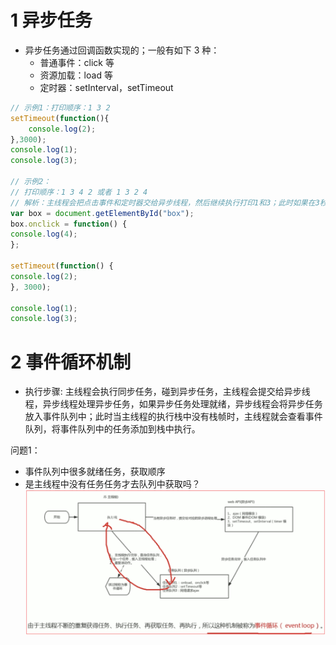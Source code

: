 # 1 异步任务

- 异步任务通过回调函数实现的；一般有如下 3 种：
  - 普通事件：click 等
  - 资源加载：load 等
  - 定时器：setInterval，setTimeout
```js
// 示例1：打印顺序：1 3 2
setTimeout(function(){
    console.log(2);
},3000);
console.log(1);
console.log(3);

// 示例2：
// 打印顺序：1 3 4 2 或者 1 3 2 4
// 解析：主线程会把点击事件和定时器交给异步线程，然后继续执行打印1和3；此时如果在3秒内点击了box，则会先打印出4，再打印2，否则打印2，会不会打印4，需要看点击事件是否会被触发
var box = document.getElementById("box");
box.onclick = function() {
console.log(4);
};

setTimeout(function() {
console.log(2);
}, 3000);

console.log(1);
console.log(3);
```

# 2 事件循环机制
+ 执行步骤: 主线程会执行同步任务，碰到异步任务，主线程会提交给异步线程，异步线程处理异步任务，如果异步任务处理就绪，异步线程会将异步任务放入事件队列中；此时当主线程的执行栈中没有栈帧时，主线程就会查看事件队列，将事件队列中的任务添加到栈中执行。

问题1：
+ 事件队列中很多就绪任务，获取顺序
+ 是主线程中没有任务任务才去队列中获取吗？
![](../image/Snipaste_2019-11-29_16-07-35.png)

